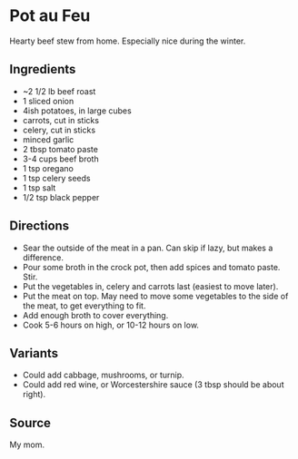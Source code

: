 # Pot au Feu

Hearty beef stew from home.
Especially nice during the winter.

## Ingredients

* ~2 1/2 lb beef roast
* 1 sliced onion
* 4ish potatoes, in large cubes
* carrots, cut in sticks
* celery, cut in sticks
* minced garlic
* 2 tbsp tomato paste
* 3-4 cups beef broth
* 1 tsp oregano
* 1 tsp celery seeds
* 1 tsp salt
* 1/2 tsp black pepper

## Directions

* Sear the outside of the meat in a pan. Can skip if lazy, but makes a
  difference.
* Pour some broth in the crock pot, then add spices and tomato paste. Stir.
* Put the vegetables in, celery and carrots last (easiest to move later).
* Put the meat on top. May need to move some vegetables to the side of
  the meat, to get everything to fit.
* Add enough broth to cover everything.
* Cook 5-6 hours on high, or 10-12 hours on low.

## Variants

* Could add cabbage, mushrooms, or turnip.
* Could add red wine, or Worcestershire sauce (3 tbsp should be about right).

## Source

My mom.

